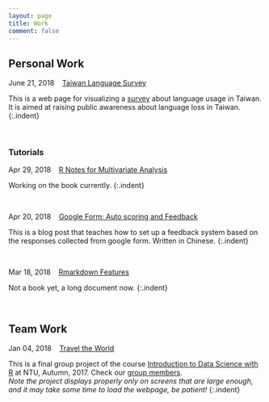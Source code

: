 ```yaml
---
layout: page
title: Work
comment: false
---
```

<!-- Jan. Feb. Mar. Apr. May Jun. Jul. Aug. Sep. Oct. Nov. Dec.  -->

<style>
    tab0 { padding-left: 1.1em; }
    tab1 { padding-left: 4em; }
    tab2 { padding-left: 8em; }
    ul {list-style-image: none;}
    p.indent{
    	padding-left: 1.1em;
    }
</style>

## Personal Work

June 21, 2018 &nbsp;&nbsp; [Taiwan Language Survey](https://twlangsurvey.github.io/main/)  

This is a web page for visualizing a [survey](https://docs.google.com/forms/d/e/1FAIpQLSdrZbbh8XHLYBlLFag8_MGJBtDjvDq-32wwGkvHxYzR2brixg/viewform) about language usage in Taiwan. It is aimed at raising public awareness about language loss in Taiwan.
{:.indent}

<br>


### Tutorials

Apr 29, 2018 &nbsp;&nbsp; [R Notes for Multivariate Analysis](./MVA.github.io/index.html)  

Working on the book currently.
{:.indent}

<br>

Apr 20, 2018 &nbsp;&nbsp; [Google Form: Auto scoring and Feedback](https://liao961120.github.io/2018/04/20/gsheet_survey.html)  

This is a blog post that teaches how to set up a feedback system based on the responses collected from google form. Written in Chinese.
{:.indent}

<br>

Mar 18, 2018 &nbsp;&nbsp; [Rmarkdown Features](/notes/rmd_features.html)  

Not a book yet, a long document now.
{:.indent}

<br>

## Team Work

Jan 04, 2018 &nbsp;&nbsp; [Travel the World](https://rlads2017g1.github.io/presentation.html)  

This is a final group project of the course [Introduction to Data Science with R](https://nol2.aca.ntu.edu.tw/nol/coursesearch/print_table.php?course_id=142%20U0750&class=&dpt_code=1420&ser_no=76601&semester=106-1&lang=CH) at NTU, Autumn, 2017. Check our [group members](https://rlads2017g1.github.io).  
*Note the project displays properly only on screens that are large enough, and it may take some time to load the webpage, be patient!*
{:.indent}


<br><br>
